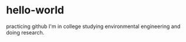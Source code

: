 # hello-world
practicing github
I'm in college studying environmental engineering and doing research. 
